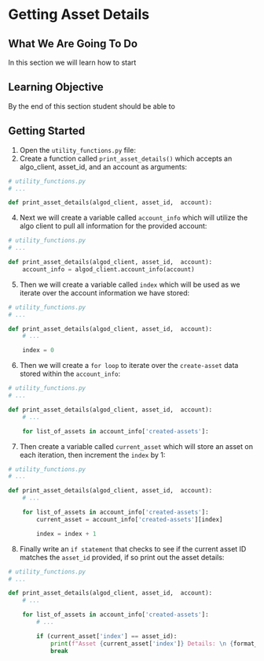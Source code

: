 # Getting Asset Details

## What We Are Going To Do

In this section we will learn how to start 

## Learning Objective

By the end of this section student should be able to

## Getting Started
1. Open the `utility_functions.py` file:
2. Create a function called `print_asset_details()` which accepts an algo_client, asset_id, and an account as arguments:
```python
# utility_functions.py
# ...

def print_asset_details(algod_client, asset_id,  account):
```
4. Next we will create a variable called `account_info` which will utilize the algo client to pull all information for the provided account:
```python
# utility_functions.py
# ...

def print_asset_details(algod_client, asset_id,  account):
    account_info = algod_client.account_info(account)
```
5. Then we will create a variable called `index` which will be used as we iterate over the account information we have stored:
```python
# utility_functions.py
# ...

def print_asset_details(algod_client, asset_id,  account):
    # ...

    index = 0
```
6. Then we will create a `for loop` to iterate over the `create-asset` data stored within the `account_info`:
```python
# utility_functions.py
# ...

def print_asset_details(algod_client, asset_id,  account):
    # ...

    for list_of_assets in account_info['created-assets']:
```
7. Then create a variable called `current_asset` which will store an asset on each iteration, then increment the `index` by 1:
```python
# utility_functions.py
# ...

def print_asset_details(algod_client, asset_id,  account):
    # ...

    for list_of_assets in account_info['created-assets']:
        current_asset = account_info['created-assets'][index]

        index = index + 1
```
8. Finally write an `if statement` that checks to see if the current asset ID matches the `asset_id` provided, if so print out the asset details:
```python
# utility_functions.py
# ...

def print_asset_details(algod_client, asset_id,  account):
    # ...

    for list_of_assets in account_info['created-assets']:
        # ...

        if (current_asset['index'] == asset_id):
            print(f"Asset {current_asset['index']} Details: \n {format_json_data(current_asset, True)}")
            break
```
